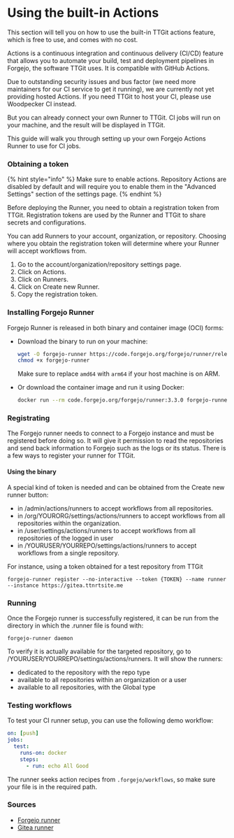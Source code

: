 # Using the built-in Actions

This section will tell you on how to use the built-in TTGit actions feature, which is free to use, and comes with no cost.

Actions is a continuous integration and continuous delivery (CI/CD) feature that allows you to automate your build, test and deployment pipelines in Forgejo, the software TTGit uses. It is compatible with GitHub Actions.

Due to outstanding security issues and bus factor (we need more maintainers for our CI service to get it running), we are currently not yet providing hosted Actions. If you need TTGit to host your CI, please use Woodpecker CI instead.

But you can already connect your own Runner to TTGit. CI jobs will run on your machine, and the result will be displayed in TTGit.

This guide will walk you through setting up your own Forgejo Actions Runner to use for CI jobs.

### Obtaining a token



{% hint style="info" %}
Make sure to enable actions. Repository Actions are disabled by default and will require you to enable them in the "Advanced Settings" section of the settings page.
{% endhint %}

Before deploying the Runner, you need to obtain a registration token from TTGit. Registration tokens are used by the Runner and TTGit to share secrets and configurations.

You can add Runners to your account, organization, or repository. Choosing where you obtain the registration token will determine where your Runner will accept workflows from.

1. Go to the account/organization/repository settings page.
2. Click on Actions.
3. Click on Runners.
4. Click on Create new Runner.
5. Copy the registration token.

### Installing Forgejo Runner

Forgejo Runner is released in both binary and container image (OCI) forms:

*   Download the binary to run on your machine:

    ```bash
    wget -O forgejo-runner https://code.forgejo.org/forgejo/runner/releases/download/v3.3.0/forgejo-runner-3.3.0-linux-amd64
    chmod +x forgejo-runner
    ```

    Make sure to replace `amd64` with `arm64` if your host machine is on ARM.
*   Or download the container image and run it using Docker:

    ```bash
    docker run --rm code.forgejo.org/forgejo/runner:3.3.0 forgejo-runner --version
    ```

### Registrating

The Forgejo runner needs to connect to a Forgejo instance and must be registered before doing so. It will give it permission to read the repositories and send back information to Forgejo such as the logs or its status. There is a few ways to register your runner for TTGit.

#### Using the binary

A special kind of token is needed and can be obtained from the Create new runner button:

* in /admin/actions/runners to accept workflows from all repositories.
* in /org/YOURORG/settings/actions/runners to accept workflows from all repositories within the organization.
* in /user/settings/actions/runners to accept workflows from all repositories of the logged in user
* in /YOURUSER/YOURREPO/settings/actions/runners to accept workflows from a single repository.

For instance, using a token obtained for a test repository from TTGit

```
forgejo-runner register --no-interactive --token {TOKEN} --name runner --instance https://gitea.ttnrtsite.me
```

### Running

Once the Forgejo runner is successfully registered, it can be run from the directory in which the .runner file is found with:

```
forgejo-runner daemon
```

To verify it is actually available for the targeted repository, go to /YOURUSER/YOURREPO/settings/actions/runners. It will show the runners:

* dedicated to the repository with the repo type
* available to all repositories within an organization or a user
* available to all repositories, with the Global type

### Testing workflows

To test your CI runner setup, you can use the following demo workflow:

```yaml
on: [push]
jobs:
  test:
    runs-on: docker
    steps:
      - run: echo All Good
```

The runner seeks action recipes from `.forgejo/workflows`, so make sure your file is in the required path.

### Sources

* [Forgejo runner](https://forgejo.org/docs/next/admin/actions/)
* [Gitea runner](https://docs.gitea.com/usage/actions/overview)
